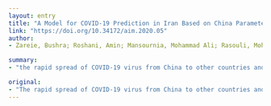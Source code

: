 ```yaml
---
layout: entry
title: "A Model for COVID-19 Prediction in Iran Based on China Parameters"
link: "https://doi.org/10.34172/aim.2020.05"
author:
- Zareie, Bushra; Roshani, Amin; Mansournia, Mohammad Ali; Rasouli, Mohammad Aziz; Moradi, Ghobad

summary:
- "the rapid spread of COVID-19 virus from China to other countries and outbreaks of disease require an epidemiological analysis of the disease in the shortest time and an increased awareness of effective interventions. The results of the analysis were investigated and prediction was made until April 15, 2020. Based on our predictions of Iran about 29000 people will be infected from March 25 to April 15. On average, 1292 people with the virus are expected to be infect daily in Iran."

original:
- "The rapid spread of COVID-19 virus from China to other countries and outbreaks of disease require an epidemiological analysis of the disease in the shortest time and an increased awareness of effective interventions. The purpose of this study was to estimate the COVID-19 epidemic in Iran based on the SIR model. The results of the analysis of the epidemiological data of Iran from January 22 to March 24, 2020 were investigated and prediction was made until April 15, 2020. METHODS: By estimating the three parameters of time-dependent transmission rate, time-dependent recovery rate, and timedependent death rate from Covid-19 outbreak in China, and using the number of Covid-19 infections in Iran, we predicted the number of patients for the next month in Iran. Each of these parameters was estimated using GAM models. All analyses were conducted in R software using the mgcv package. RESULTS: Based on our predictions of Iran about 29000 people will be infected from March 25 to April 15, 2020. On average, 1292 people with COVID-19 are expected to be infected daily in Iran. The epidemic peaks within 3 days (March 25 to March 27, 2020) and reaches its highest point on March 25, 2020 with 1715 infected cases. CONCLUSION: The most important point is to emphasize the timing of the epidemic peak, hospital readiness, government measures and public readiness to reduce social contact."
---
```


